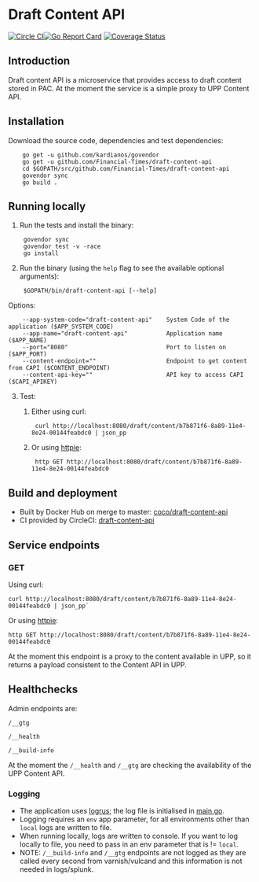 # Draft Content API

[![Circle CI](https://circleci.com/gh/Financial-Times/draft-content-api/tree/master.png?style=shield)](https://circleci.com/gh/Financial-Times/draft-content-api/tree/master)[![Go Report Card](https://goreportcard.com/badge/github.com/Financial-Times/draft-content-api)](https://goreportcard.com/report/github.com/Financial-Times/draft-content-api) [![Coverage Status](https://coveralls.io/repos/github/Financial-Times/draft-content-api/badge.svg)](https://coveralls.io/github/Financial-Times/draft-content-api)

## Introduction

Draft content API is a microservice that provides access to draft content stored in PAC.
At the moment the service is a simple proxy to UPP Content API.

## Installation

Download the source code, dependencies and test dependencies:

        go get -u github.com/kardianos/govendor
        go get -u github.com/Financial-Times/draft-content-api
        cd $GOPATH/src/github.com/Financial-Times/draft-content-api
        govendor sync
        go build .

## Running locally

1. Run the tests and install the binary:

        govendor sync
        govendor test -v -race
        go install

2. Run the binary (using the `help` flag to see the available optional arguments):

        $GOPATH/bin/draft-content-api [--help]

Options:

        --app-system-code="draft-content-api"    System Code of the application ($APP_SYSTEM_CODE)
        --app-name="draft-content-api"           Application name ($APP_NAME)
        --port="8080"                            Port to listen on ($APP_PORT)
        --content-endpoint=""                    Endpoint to get content from CAPI ($CONTENT_ENDPOINT)
        --content-api-key=""                     API key to access CAPI ($CAPI_APIKEY)


3. Test:

    1. Either using curl:

            curl http://localhost:8080/draft/content/b7b871f6-8a89-11e4-8e24-00144feabdc0 | json_pp

    1. Or using [httpie](https://github.com/jkbrzt/httpie):

            http GET http://localhost:8080/draft/content/b7b871f6-8a89-11e4-8e24-00144feabdc0

## Build and deployment

* Built by Docker Hub on merge to master: [coco/draft-content-api](https://hub.docker.com/r/coco/draft-content-api/)
* CI provided by CircleCI: [draft-content-api](https://circleci.com/gh/Financial-Times/draft-content-api)

## Service endpoints

### GET

Using curl:

    curl http://localhost:8080/draft/content/b7b871f6-8a89-11e4-8e24-00144feabdc0 | json_pp`

Or using [httpie](https://github.com/jkbrzt/httpie):

    http GET http://localhost:8080/draft/content/b7b871f6-8a89-11e4-8e24-00144feabdc0

At the moment this endpoint is a proxy to the content available in UPP,
so it returns a payload consistent to the Content API in UPP.

## Healthchecks
Admin endpoints are:

`/__gtg`

`/__health`

`/__build-info`

At the moment the `/__health` and `/__gtg` are checking the availability of the UPP Content API.


### Logging

* The application uses [logrus](https://github.com/Sirupsen/logrus); the log file is initialised in [main.go](main.go).
* Logging requires an `env` app parameter, for all environments other than `local` logs are written to file.
* When running locally, logs are written to console. If you want to log locally to file, you need to pass in an env parameter that is != `local`.
* NOTE: `/__build-info` and `/__gtg` endpoints are not logged as they are called every second from varnish/vulcand and this information is not needed in logs/splunk.

